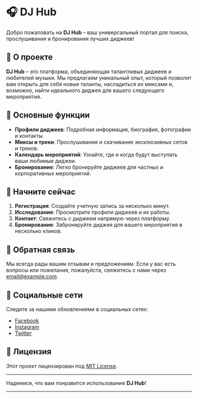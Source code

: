# 🎧 DJ Hub

Добро пожаловать на **DJ Hub** – ваш универсальный портал для поиска, прослушивания и бронирования лучших диджеев!

## 🌟 О проекте

**DJ Hub** – это платформа, объединяющая талантливых диджеев и любителей музыки. Мы предлагаем уникальный опыт, который позволит вам открыть для себя новые таланты, насладиться их миксами и, возможно, найти идеального диджея для вашего следующего мероприятия.

## 🎵 Основные функции

- **Профили диджеев**: Подробная информация, биография, фотографии и контакты.
- **Миксы и треки**: Прослушивание и скачивание эксклюзивных сетов и треков.
- **Календарь мероприятий**: Узнайте, где и когда будут выступать ваши любимые диджеи.
- **Бронирование**: Легко бронируйте диджеев для частных и корпоративных мероприятий.

## 🚀 Начните сейчас

1. **Регистрация**: Создайте учетную запись за несколько минут.
2. **Исследование**: Просмотрите профили диджеев и их работы.
3. **Контакт**: Свяжитесь с диджеем напрямую через платформу.
4. **Бронирование**: Забронируйте диджея для вашего мероприятия в несколько кликов.

## 💬 Обратная связь

Мы всегда рады вашим отзывам и предложениям. Если у вас есть вопросы или пожелания, пожалуйста, свяжитесь с нами через [email@example.com](mailto:email@example.com).

## 📱 Социальные сети

Следите за нашими обновлениями в социальных сетях:
- [Facebook](https://www.facebook.com)
- [Instagram](https://www.instagram.com)
- [Twitter](https://www.twitter.com)

## 📄 Лицензия

Этот проект лицензирован под [MIT License](LICENSE).

---

Надеемся, что вам понравится использование **DJ Hub**!

---
